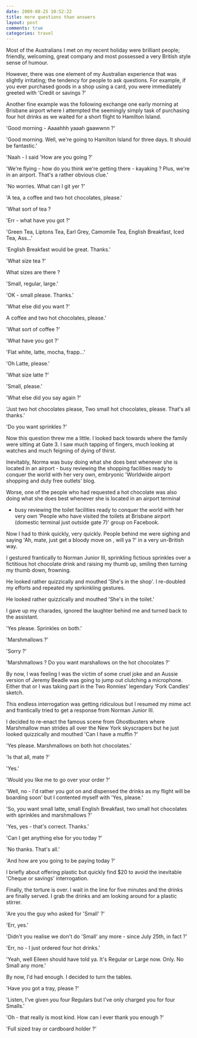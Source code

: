 ```yaml
---
date: 2009-08-25 10:52:22
title: more questions than answers
layout: post
comments: true
categories: travel
---
```

Most of the Australians I met on my recent holiday were brilliant
people; friendly, welcoming, great company and most possessed a very
British style sense of humour.

However, there was one element of my Australian experience that was
slightly irritating; the tendency for people to ask questions. For
example, if you ever purchased goods in a shop using a card, you were
immediately greeted with 'Credit or savings ?'

Another fine example was the following exchange one early morning at
Brisbane airport where I attempted the seemingly simply task of
purchasing four hot drinks as we waited for a short flight to Hamilton
Island.

'Good morning - Aaaahhh yaaah gaawwnn ?'

'Good morning. Well, we're going to Hamilton Island for three days. It
should be fantastic.'

'Naah - I said 'How are you going ?'

'We're flying - how do you think we're getting there - kayaking ? Plus,
we're in an airport. That's a rather obvious clue.'

'No worries. What can I git yer ?'

'A tea, a coffee and two hot chocolates, please.'

'What sort of tea ?

'Err - what have you got ?'

'Green Tea, Liptons Tea, Earl Grey, Camomile Tea, English Breakfast,
Iced Tea, Ass...'

'English Breakfast would be great. Thanks.'

'What size tea ?'

What sizes are there ?

'Small, regular, large.'

'OK - small please. Thanks.'

'What else did you want ?'

A coffee and two hot chocolates, please.'

'What sort of coffee ?'

'What have you got ?'

'Flat white, latte, mocha, frapp...'

'Oh Latte, please.'

'What size latte ?'

'Small, please.'

'What else did you say again ?'

'Just two hot chocolates please, Two small hot chocolates, please.
That's all thanks.'

'Do you want sprinkles ?'

Now this question threw me a little. I looked back towards where the
family were sitting at Gate 3. I saw much tapping of fingers, much
looking at watches and much feigning of dying of thirst.

Inevitably, Norma was busy doing what she does best whenever she is
located in an airport - busy reviewing the shopping facilities ready to
conquer the world with her very own, embryonic 'Worldwide airport
shopping and duty free outlets' blog.

Worse, one of the people who had requested a hot chocolate was also
doing what she does best whenever she is located in an airport terminal
- busy reviewing the toilet facilities ready to conquer the world with
her very own 'People who have visited the toilets at Brisbane airport
(domestic terminal just outside gate 7)' group on Facebook.

Now I had to think quickly, very quickly. People behind me were sighing
and saying 'Ah, mate, just get a bloody move on , will ya ?' in a very
un-British way.

I gestured frantically to Norman Junior III, sprinkling fictious
sprinkles over a fictitious hot chocolate drink and raising my thumb up,
smiling then turning my thumb down, frowning.

He looked rather quizzically and mouthed 'She's in the shop'. I
re-doubled my efforts and repeated my sprkinkling gestures.

He looked rather quizzically and mouthed 'She's in the toilet.'

I gave up my charades, ignored the laughter behind me and turned back to
the assistant.

'Yes please. Sprinkles on both.'

'Marshmallows ?'

'Sorry ?'

'Marshmallows ? Do you want marshallows on the hot chocolates ?'

By now, I was feeling I was the victim of some cruel joke and an Aussie
version of Jeremy Beadle was going to jump out clutching a microphone.
Either that or I was taking part in the Two Ronnies' legendary 'Fork
Candles' sketch.

This endless interrogation was getting ridiculous but I resumed my mime
act and frantically tried to get a response from Norman Junior III.

I decided to re-enact the famous scene from Ghostbusters where
Marshmallow man strides all over the New York skyscrapers but he just
looked quizzically and mouthed 'Can I have a muffin ?'

'Yes please. Marshmallows on both hot chocolates.'

'Is that all, mate ?'

'Yes.'

'Would you like me to go over your order ?'

'Well, no - I'd rather you got on and dispensed the drinks as my flight
will be boarding soon' but I contented myself with 'Yes, please.'

'So, you want small latte, small English Breakfast, two small hot
chocolates with sprinkles and marshmallows ?'

'Yes, yes - that's correct. Thanks.'

'Can I get anything else for you today ?'

'No thanks. That's all.'

'And how are you going to be paying today ?'

I briefly about offering plastic but quickly find $20 to avoid the
inevitable 'Cheque or savings' interrogation.

Finally, the torture is over. I wait in the line for five minutes and
the drinks are finally served. I grab the drinks and am looking around
for a plastic stirrer.

'Are you the guy who asked for 'Small' ?'

'Err, yes.'

'Didn't you realise we don't do 'Small' any more - since July 25th, in
fact ?'

'Err, no - I just ordered four hot drinks.'

'Yeah, well Eileen should have told ya. It's Regular or Large now. Only.
No Small any more.'

By now, I'd had enough. I decided to turn the tables.

'Have you got a tray, please ?'

'Listen, I've given you four Regulars but I've only charged you for four
Smalls.'

'Oh - that really is most kind. How can I ever thank you enough ?'

'Full sized tray or cardboard holder ?'
